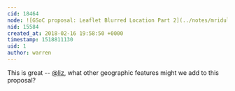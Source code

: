 ```yaml
---
cid: 18464
node: ![GSoC proposal: Leaflet Blurred Location Part 2](../notes/mridulnagpal/01-22-2018/leaflet-blurred-location)
nid: 15584
created_at: 2018-02-16 19:58:50 +0000
timestamp: 1518811130
uid: 1
author: warren
---
```


This is great -- [@liz](/profile/liz), what other geographic features might we add to this proposal? 